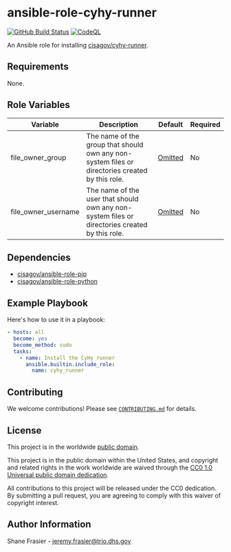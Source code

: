 # ansible-role-cyhy-runner #

[![GitHub Build Status](https://github.com/cisagov/ansible-role-cyhy-runner/workflows/build/badge.svg)](https://github.com/cisagov/ansible-role-cyhy-runner/actions)
[![CodeQL](https://github.com/cisagov/ansible-role-cyhy-runner/workflows/CodeQL/badge.svg)](https://github.com/cisagov/ansible-role-cyhy-runner/actions/workflows/codeql-analysis.yml)

An Ansible role for installing
[cisagov/cyhy-runner](https://github.com/cisagov/cyhy-runner).

## Requirements ##

None.

## Role Variables ##

| Variable | Description | Default | Required |
|----------|-------------|---------|----------|
| file_owner_group | The name of the group that should own any non-system files or directories created by this role. | [Omitted](https://docs.ansible.com/ansible/latest/user_guide/playbooks_filters.html#making-variables-optional) | No |
| file_owner_username | The name of the user that should own any non-system files or directories created by this role. | [Omitted](https://docs.ansible.com/ansible/latest/user_guide/playbooks_filters.html#making-variables-optional) | No |

## Dependencies ##

- [cisagov/ansible-role-pip](https://github.com/cisagov/ansible-role-pip)
- [cisagov/ansible-role-python](https://github.com/cisagov/ansible-role-python)

## Example Playbook ##

Here's how to use it in a playbook:

```yaml
- hosts: all
  become: yes
  become_method: sudo
  tasks:
    - name: Install the CyHy runner
      ansible.builtin.include_role:
        name: cyhy_runner
```

## Contributing ##

We welcome contributions!  Please see [`CONTRIBUTING.md`](CONTRIBUTING.md) for
details.

## License ##

This project is in the worldwide [public domain](LICENSE).

This project is in the public domain within the United States, and
copyright and related rights in the work worldwide are waived through
the [CC0 1.0 Universal public domain
dedication](https://creativecommons.org/publicdomain/zero/1.0/).

All contributions to this project will be released under the CC0
dedication. By submitting a pull request, you are agreeing to comply
with this waiver of copyright interest.

## Author Information ##

Shane Frasier - <jeremy.frasier@trio.dhs.gov>
